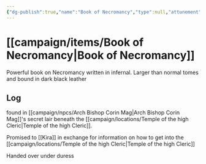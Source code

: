 ```yaml
---
{"dg-publish":true,"name":"Book of Necromancy","type":null,"attunement":null,"rarity":null,"requires":null,"source":"","owner":"[[campaign/npcs/Kira\|Kira]]","tags":null,"permalink":"/campaign/items/book-of-necromancy/","dgPassFrontmatter":true,"noteIcon":"","created":"2025-10-26T09:16:40.745-07:00","updated":"2025-10-27T13:25:09.154-07:00"}
---
```


# [[campaign/items/Book of Necromancy\|Book of Necromancy]]
Powerful book on Necromancy written in infernal.
Larger than normal tomes and bound in dark black leather

## Log
found in [[campaign/npcs/Arch Bishop Corin Mag\|Arch Bishop Corin Mag]]'s secret lair beneath the [[campaign/locations/Temple of the high Cleric\|Temple of the high Cleric]].

Promised to [[Kira]] in exchange for information on how to get into the [[campaign/locations/Temple of the high Cleric\|Temple of the high Cleric]]

Handed over under duress
